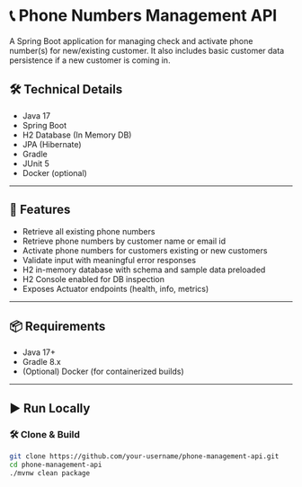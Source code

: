 # 📞 Phone Numbers Management API

A Spring Boot application for managing check and activate phone number(s) for new/existing customer.
It also includes basic customer data persistence if a new customer is coming in.

## 🛠 Technical Details
* Java 17
* Spring Boot
* H2 Database (In Memory DB)
* JPA (Hibernate)
* Gradle
* JUnit 5
* Docker (optional)

---

## 🚀 Features

- Retrieve all existing phone numbers
- Retrieve phone numbers by customer name or email id
- Activate phone numbers for customers existing or new customers
- Validate input with meaningful error responses
- H2 in-memory database with schema and sample data preloaded
- H2 Console enabled for DB inspection
- Exposes Actuator endpoints (health, info, metrics)

---

## 📦 Requirements

- Java 17+
- Gradle 8.x
- (Optional) Docker (for containerized builds)

---

## ▶️ Run Locally

### 🛠 Clone & Build

```bash
git clone https://github.com/your-username/phone-management-api.git
cd phone-management-api
./mvnw clean package